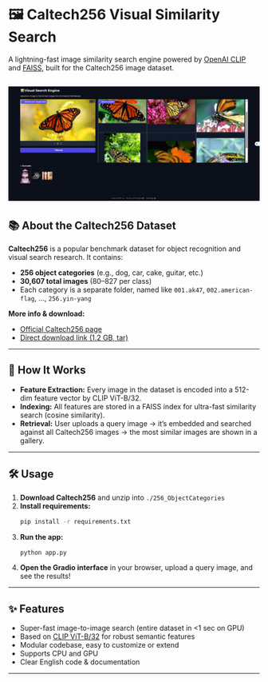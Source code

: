 # 🖼️ Caltech256 Visual Similarity Search

A lightning-fast image similarity search engine powered by [OpenAI CLIP](https://github.com/openai/CLIP) and [FAISS](https://github.com/facebookresearch/faiss), built for the Caltech256 image dataset.

![Visual Similarity Search](assets/image1.png)
---

## 📚 About the Caltech256 Dataset

**Caltech256** is a popular benchmark dataset for object recognition and visual search research. It contains:
- **256 object categories** (e.g., dog, car, cake, guitar, etc.)
- **30,607 total images** (80–827 per class)
- Each category is a separate folder, named like `001.ak47`, `002.american-flag`, ..., `256.yin-yang`

**More info & download:**  
- [Official Caltech256 page](https://data.caltech.edu/records/nyy15-4j048)
- [Direct download link (1.2 GB, tar)](https://data.caltech.edu/records/nyy15-4j048/files/256_ObjectCategories.tar?download=1)
---
## 🚀 How It Works

- **Feature Extraction:** Every image in the dataset is encoded into a 512-dim feature vector by CLIP ViT-B/32.
- **Indexing:** All features are stored in a FAISS index for ultra-fast similarity search (cosine similarity).
- **Retrieval:** User uploads a query image → it’s embedded and searched against all Caltech256 images → the most similar images are shown in a gallery.

---

## 🛠️ Usage

1. **Download Caltech256** and unzip into `./256_ObjectCategories`
2. **Install requirements:**
    ```bash
    pip install -r requirements.txt
    ```
3. **Run the app:**
    ```bash
    python app.py
    ```
4. **Open the Gradio interface** in your browser, upload a query image, and see the results!

---

## ✨ Features

- Super-fast image-to-image search (entire dataset in <1 sec on GPU)
- Based on [CLIP ViT-B/32](https://github.com/openai/CLIP) for robust semantic features
- Modular codebase, easy to customize or extend
- Supports CPU and GPU
- Clear English code & documentation

---
